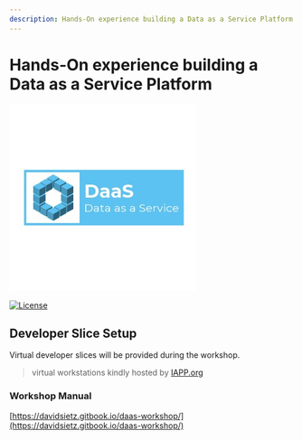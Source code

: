 ```yaml
---
description: Hands-On experience building a Data as a Service Platform
---
```


# Hands-On experience building a Data as a Service Platform

![](.gitbook/assets/cover_small.jpg)

[![License](https://img.shields.io/badge/License-Apache%202.0-blue.svg)](https://opensource.org/licenses/Apache-2.0)

## Developer Slice Setup

Virtual developer slices will be provided during the workshop.

> virtual workstations kindly hosted by [IAPP.org](https://iapp.org/)

### Workshop Manual

[https://davidsietz.gitbook.io/daas-workshop/](https://davidsietz.gitbook.io/daas-workshop/)



